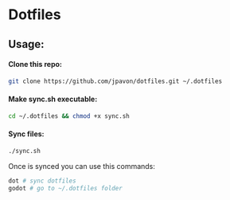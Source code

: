 # Dotfiles

## Usage:

#### Clone this repo:

```bash
git clone https://github.com/jpavon/dotfiles.git ~/.dotfiles
```

#### Make sync.sh executable:

```bash
cd ~/.dotfiles && chmod +x sync.sh
```

#### Sync files:

```bash
./sync.sh
```

Once is synced you can use this commands:

```bash
dot # sync dotfiles
godot # go to ~/.dotfiles folder
```
